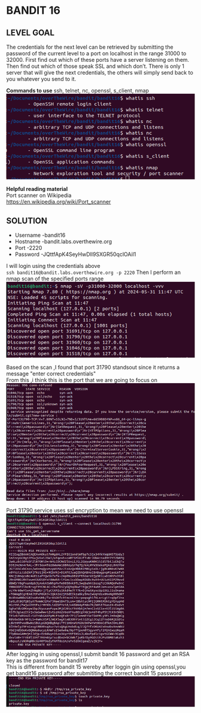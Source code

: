 # BANDIT 16

## LEVEL GOAL

The credentials for the next level can be retrieved by submitting the password of the current level to a port on localhost in the range 31000 to 32000. First find out which of these ports have a server listening on them. Then find out which of those speak SSL and which don’t. There is only 1 server that will give the next credentials, the others will simply send back to you whatever you send to it.

**Commands to use**
ssh, telnet, nc, openssl, s_client, nmap
![commands](image.png)

**Helpful reading material**\
   Port scanner on Wikipedia\
   <https://en.wikipedia.org/wiki/Port_scanner>

## SOLUTION

* Username -bandit16
* Hostname -bandit.labs.overthewire.org
* Port -2220
* Password -JQttfApK4SeyHwDlI9SXGR50qclOAil1

I will login using the credentials above\
    `ssh bandit16@bandit.labs.overthewire.org -p 2220`
Then I perform an nmap scan of the specified ports range\
![nmapscan](image-1.png)

Based on the scan ,I found that port 31790 standsout since it returns a message "enter correct credentials"\
From this ,i think this is the port that we are going to focus on
![nmapscan2](image-2.png)

Port 31790 service uses ssl encryption to mean we need to use openssl
![openssl](image-3.png)
![opensssl1](image-4.png)
After logging in using openssl,I submit bandit 16 password and get an RSA key as the password for bandit17\
This is different from bandit 15 wereby after loggin gin using openssl,you get bandit16 password after submititing the correct bandit 15 password\
![save_key](image-5.png)
